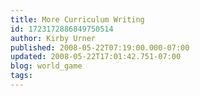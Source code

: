 ```yaml
---
title: More Curriculum Writing
id: 1723172886849750514
author: Kirby Urner
published: 2008-05-22T07:19:00.000-07:00
updated: 2008-05-22T17:01:42.751-07:00
blog: world_game
tags: 
---
```


